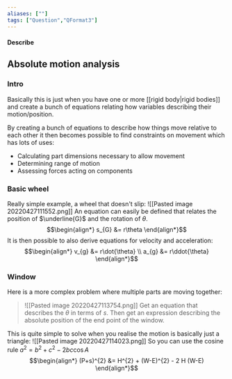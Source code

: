 ```yaml
---
aliases: [""]
tags: ["Question","QFormat3"]
---
```


#### Describe
## Absolute motion analysis
### Intro
Basically this is just when you have one or more [[rigid body|rigid bodies]] and create a bunch of equations relating how variables describing their motion/position. 

By creating a bunch of equations to describe how things move relative to each other it then becomes possible to find constraints on movement which has lots of uses:
- Calculating part dimensions necessary to allow movement
- Determining range of motion
- Assessing forces acting on components

### Basic wheel
Really simple example, a wheel that doesn't slip:
![[Pasted image 20220427111552.png]]
An equation can easily be defined that relates the position of $\underline{G}$ and the rotation of $\theta$.
$$\begin{align*}
s_{G} &= r\theta 
\end{align*}$$
It is then possible to also derive equations for velocity and acceleration:
$$\begin{align*}
v_{g} &= r\dot{\theta} \\
a_{g} &= r\ddot{\theta} 
\end{align*}$$

### Window
Here is a more complex problem where multiple parts are moving together:
> ![[Pasted image 20220427113754.png]]
> Get an equation that describes the $\theta$ in terms of $s$. Then get an expression describing the absolute position of the end point of the window.

This is quite simple to solve when you realise the motion is basically just a triangle:
![[Pasted image 20220427114023.png]]
So you can use the cosine rule $a^{2}=b^{2}+c^{2}-2bc\cos A$ 
$$\begin{align*}
(P+s)^{2} &= H^{2} + (W-E)^{2} - 2 H (W-E) 
\end{align*}$$